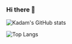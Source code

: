 ### Hi there 👋

![Kadam's GitHub stats](https://github-readme-stats.vercel.app/api?username=parikhkadam&show_icons=true&theme=dark&hide_rank=true&hide_title=true&theme=vue&hide_border=true&layout=compact)

![Top Langs](https://github-readme-stats.vercel.app/api/top-langs/?username=parikhkadam&show_icons=true&theme=dark&hide_rank=true&hide_title=true&theme=vue&hide_border=true&layout=compact)

<!--
**ParikhKadam/parikhkadam** is a ✨ _special_ ✨ repository because its `README.md` (this file) appears on your GitHub profile.

Here are some ideas to get you started:

- 🔭 I’m currently working on ...
- 🌱 I’m currently learning ...
- 👯 I’m looking to collaborate on ...
- 🤔 I’m looking for help with ...
- 💬 Ask me about ...
- 📫 How to reach me: ...
- 😄 Pronouns: ...
- ⚡ Fun fact: ...
-->
